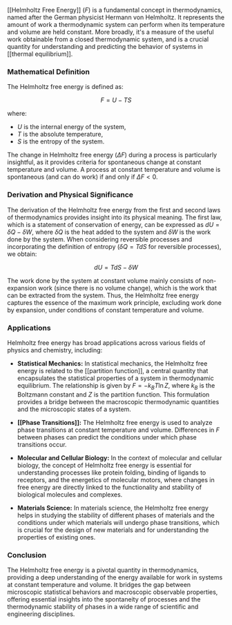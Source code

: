 [[Helmholtz Free Energy]] ($F$) is a fundamental concept in thermodynamics, named after the German physicist Hermann von Helmholtz. It represents the amount of work a thermodynamic system can perform when its temperature and volume are held constant. More broadly, it's a measure of the useful work obtainable from a closed thermodynamic system, and is a crucial quantity for understanding and predicting the behavior of systems in [[thermal equilibrium]].

### Mathematical Definition

The Helmholtz free energy is defined as:

$$F = U - TS$$

where:
- $U$ is the internal energy of the system,
- $T$ is the absolute temperature,
- $S$ is the entropy of the system.

The change in Helmholtz free energy ($\Delta F$) during a process is particularly insightful, as it provides criteria for spontaneous change at constant temperature and volume. A process at constant temperature and volume is spontaneous (and can do work) if and only if $\Delta F < 0$.

### Derivation and Physical Significance

The derivation of the Helmholtz free energy from the first and second laws of thermodynamics provides insight into its physical meaning. The first law, which is a statement of conservation of energy, can be expressed as $dU = \delta Q - \delta W$, where $\delta Q$ is the heat added to the system and $\delta W$ is the work done by the system. When considering reversible processes and incorporating the definition of entropy ($\delta Q = TdS$ for reversible processes), we obtain:

$$dU = TdS - \delta W$$

The work done by the system at constant volume mainly consists of non-expansion work (since there is no volume change), which is the work that can be extracted from the system. Thus, the Helmholtz free energy captures the essence of the maximum work principle, excluding work done by expansion, under conditions of constant temperature and volume.

### Applications

Helmholtz free energy has broad applications across various fields of physics and chemistry, including:

- **Statistical Mechanics:** In statistical mechanics, the Helmholtz free energy is related to the [[partition function]], a central quantity that encapsulates the statistical properties of a system in thermodynamic equilibrium. The relationship is given by $F = -k_B T \ln Z$, where $k_B$ is the Boltzmann constant and $Z$ is the partition function. This formulation provides a bridge between the macroscopic thermodynamic quantities and the microscopic states of a system.

- **[[Phase Transitions]]:** The Helmholtz free energy is used to analyze phase transitions at constant temperature and volume. Differences in $F$ between phases can predict the conditions under which phase transitions occur.

- **Molecular and Cellular Biology:** In the context of molecular and cellular biology, the concept of Helmholtz free energy is essential for understanding processes like protein folding, binding of ligands to receptors, and the energetics of molecular motors, where changes in free energy are directly linked to the functionality and stability of biological molecules and complexes.

- **Materials Science:** In materials science, the Helmholtz free energy helps in studying the stability of different phases of materials and the conditions under which materials will undergo phase transitions, which is crucial for the design of new materials and for understanding the properties of existing ones.

### Conclusion

The Helmholtz free energy is a pivotal quantity in thermodynamics, providing a deep understanding of the energy available for work in systems at constant temperature and volume. It bridges the gap between microscopic statistical behaviors and macroscopic observable properties, offering essential insights into the spontaneity of processes and the thermodynamic stability of phases in a wide range of scientific and engineering disciplines.